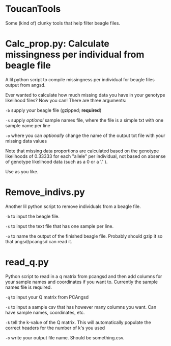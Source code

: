 # ToucanTools
Some (kind of) clunky tools that help filter beagle files. 

# Calc_prop.py: Calculate missingness per individual from beagle file
A lil python script to compile missingness per individual for beagle files output from angsd.

Ever wanted to calculate how much missing data you have in your genotype likelihood files? Now you can!
There are three arguments: 

`-b` supply your beagle file (gzipped; **required**) 

`-s` supply _optional_ sample names file, where the file is a simple txt with one sample name per line 

`-o` where you can _optionally_ change the name of the output txt file with your missing data values 

Note that missing data proportions are calculated based on the genotype likelihoods of 0.33333 for each "allele" per individual, not based on absense of genotype likelihood data (such as a 0 or a '.' ).

Use as you like.


# Remove_indivs.py
Another lil python script to remove individuals from a beagle file.

`-b` to input the beagle file.

`-s` to input the text file that has one sample per line.

`-o` to name the output of the finished beagle file. Probably should gzip it so that angsd/pcangsd can read it.


# read_q.py
Python script to read in a q matrix from pcangsd and then add columns for your sample names and coordinates if you want to. Currently the sample names file is required.

`-q` to input your Q matrix from PCAngsd

`-s` to input a sample csv that has however many columns you want. Can have sample names, coordinates, etc.

`-k` tell the k-value of the Q matrix. This will automatically populate the correct headers for the number of k's you used

`-o` write your output file name. Should be something.csv.
